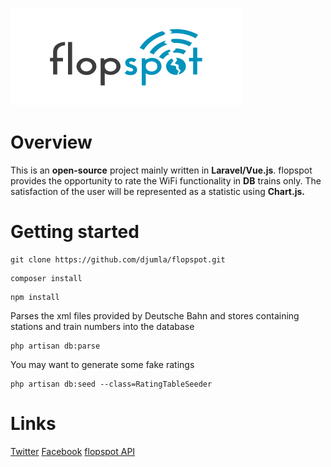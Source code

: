 ![flopspot Logo](/public/assets/logo.svg)

# Overview 

This is an **open-source** project mainly written in **Laravel/Vue.js**. flopspot provides the opportunity to rate the WiFi functionality 
in **DB** trains only. The satisfaction of the user will be represented as a statistic using **Chart.js.** 

# Getting started
```
git clone https://github.com/djumla/flopspot.git
```

```
composer install
```

```
npm install
```
Parses the xml files provided by Deutsche Bahn and stores containing stations and train numbers into the database
```
php artisan db:parse
```
You may want to generate some fake ratings
```
php artisan db:seed --class=RatingTableSeeder
```

# Links

[Twitter](https://twitter.com/FlopspotDE)
[Facebook](https://www.facebook.com/Flopspot-160124607925841/)
[flopspot API](https://www.flopspot.de/swagger/dist/index.html)
